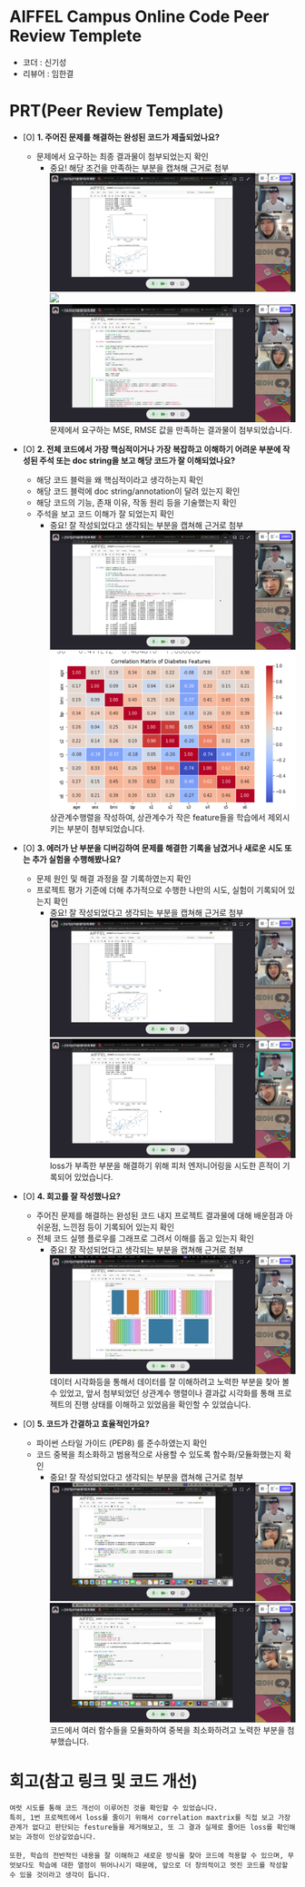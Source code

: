 # AIFFEL Campus Online Code Peer Review Templete
- 코더 : 신기성
- 리뷰어 : 임한결


# PRT(Peer Review Template)
- [O]  **1. 주어진 문제를 해결하는 완성된 코드가 제출되었나요?**
    - 문제에서 요구하는 최종 결과물이 첨부되었는지 확인
        - 중요! 해당 조건을 만족하는 부분을 캡쳐해 근거로 첨부
    ![](images/ex011.png)
    ![](images/ex012.png)
    ![](images/ex013.png)
    문제에서 요구하는 MSE, RMSE 값을 만족하는 결과물이 첨부되었습니다.

- [O]  **2. 전체 코드에서 가장 핵심적이거나 가장 복잡하고 이해하기 어려운 부분에 작성된 
주석 또는 doc string을 보고 해당 코드가 잘 이해되었나요?**
    - 해당 코드 블럭을 왜 핵심적이라고 생각하는지 확인
    - 해당 코드 블럭에 doc string/annotation이 달려 있는지 확인
    - 해당 코드의 기능, 존재 이유, 작동 원리 등을 기술했는지 확인
    - 주석을 보고 코드 이해가 잘 되었는지 확인
        - 중요! 잘 작성되었다고 생각되는 부분을 캡쳐해 근거로 첨부
    ![](images/ex021.png)
    ![](images/ex022.png)
    상관계수행렬을 작성하여, 상관계수가 작은 feature들을 학습에서 제외시키는 부분이 첨부되었습니다.

- [O]  **3. 에러가 난 부분을 디버깅하여 문제를 해결한 기록을 남겼거나
새로운 시도 또는 추가 실험을 수행해봤나요?**
    - 문제 원인 및 해결 과정을 잘 기록하였는지 확인
    - 프로젝트 평가 기준에 더해 추가적으로 수행한 나만의 시도, 
    실험이 기록되어 있는지 확인
        - 중요! 잘 작성되었다고 생각되는 부분을 캡쳐해 근거로 첨부
    ![](images/ex031.png)
    ![](images/ex032.png)
    loss가 부족한 부분을 해결하기 위해 피처 엔저니어링을 시도한 흔적이 기록되어 있었습니다.
    
- [O]  **4. 회고를 잘 작성했나요?**
    - 주어진 문제를 해결하는 완성된 코드 내지 프로젝트 결과물에 대해
    배운점과 아쉬운점, 느낀점 등이 기록되어 있는지 확인
    - 전체 코드 실행 플로우를 그래프로 그려서 이해를 돕고 있는지 확인
        - 중요! 잘 작성되었다고 생각되는 부분을 캡쳐해 근거로 첨부
    ![](images/ex041.png)
    데이터 시각화등을 통해서 데이터를 잘 이해하려고 노력한 부분을 찾아 볼 수 있었고, 앞서 첨부되었던 상관계수 행렬이나 결과값 시각화를 통해 프로젝트의 진행 상태를 이해하고 있었음을 확인할 수 있었습니다.
        
- [O]  **5. 코드가 간결하고 효율적인가요?**
    - 파이썬 스타일 가이드 (PEP8) 를 준수하였는지 확인
    - 코드 중복을 최소화하고 범용적으로 사용할 수 있도록 함수화/모듈화했는지 확인
        - 중요! 잘 작성되었다고 생각되는 부분을 캡쳐해 근거로 첨부
    ![](images/ex051.png)
    ![](images/ex052.png)
    코드에서 여러 함수들을 모듈화하여 중복을 최소화하려고 노력한 부분을 첨부했습니다.


# 회고(참고 링크 및 코드 개선)
```
여럿 시도를 통해 코드 개선이 이루어진 것을 확인할 수 있었습니다.
특히, 1번 프로젝트에서 loss를 줄이기 위해서 correlation maxtrix를 직접 보고 가장 관계가 없다고 판단되는 festure들을 제거해보고, 또 그 결과 실제로 줄어든 loss를 확인해보는 과정이 인상깊었습니다. 

또한, 학습의 전반적인 내용을 잘 이해하고 새로운 방식을 찾아 코드에 적용할 수 있으며, 무엇보다도 학습에 대한 열정이 뛰어나시기 때문에, 앞으로 더 창의적이고 멋진 코드를 작성할 수 있을 것이라고 생각이 듭니다.
```